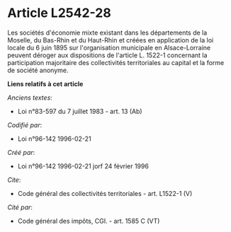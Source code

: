 # Article L2542-28

Les sociétés d'économie mixte existant dans les départements de la Moselle, du Bas-Rhin et du Haut-Rhin et créées en
application de la loi locale du 6 juin 1895 sur l'organisation municipale en Alsace-Lorraine peuvent déroger aux dispositions
de l'article L. 1522-1 concernant la participation majoritaire des collectivités territoriales au capital et la forme de
société anonyme.

**Liens relatifs à cet article**

_Anciens textes_:

  - Loi n°83-597 du 7 juillet 1983 - art. 13 (Ab)

_Codifié par_:

  - Loi n°96-142 1996-02-21

_Créé par_:

  - Loi n°96-142 1996-02-21 jorf 24 février 1996

_Cite_:

  - Code général des collectivités territoriales - art. L1522-1 (V)

_Cité par_:

  - Code général des impôts, CGI. - art. 1585 C (VT)
